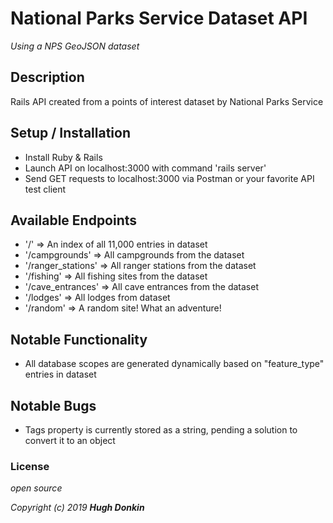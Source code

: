 # National Parks Service Dataset API

_Using a NPS GeoJSON dataset_

## Description
Rails API created from a points of interest dataset by National Parks Service

## Setup / Installation
* Install Ruby & Rails
* Launch API on localhost:3000 with command 'rails server'
* Send GET requests to localhost:3000 via Postman or your favorite API test client

## Available Endpoints
* '/' => An index of all 11,000 entries in dataset
*  '/campgrounds' => All campgrounds from the dataset
*  '/ranger_stations' => All ranger stations from the dataset
*  '/fishing' => All fishing sites from the dataset
*  '/cave_entrances' => All cave entrances from the dataset
*  '/lodges' => All lodges from dataset
*  '/random' => A random site! What an adventure!

## Notable Functionality
*  All database scopes are generated dynamically based on "feature_type" entries in dataset

## Notable Bugs
* Tags property is currently stored as a string, pending a solution to convert it to an object

### License
_open source_

_Copyright (c) 2019 **Hugh Donkin**_
